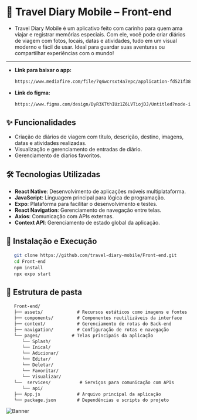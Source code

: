 # 📖 Travel Diary Mobile – Front-end


- Travel Diary Mobile é um aplicativo feito com carinho para quem ama viajar e registrar memórias especiais. Com ele, você pode criar diários de viagem com fotos, locais,       datas e atividades, tudo em um visual moderno e fácil de usar. Ideal para guardar suas aventuras ou compartilhar experiências com o mundo!

---

- **Link para baixar o app:**

   ```bash
   https://www.mediafire.com/file/7q4wcrsxt4a7epc/application-fd521f38-f6b9-4ee7-9329-5483675831cc.apk/file
   
- **Link do figma:**

   ```bash
   https://www.figma.com/design/DyR3XTthIUz1Z6LVTiojDJ/Untitled?node-id=0-1&t=4hL7LAHbHEyp9L9D-1
   
## ✨ Funcionalidades

-  Criação de diários de viagem com título, descrição, destino, imagens, datas e atividades realizadas.
-  Visualização e gerenciamento de entradas de diário.
-  Gerenciamento de diarios favoritos.

## 🛠️ Tecnologias Utilizadas

- **React Native**: Desenvolvimento de aplicações móveis multiplataforma.
- **JavaScript**: Linguagem principal para lógica de programação.
- **Expo**: Plataforma para facilitar o desenvolvimento e testes.
- **React Navigation**: Gerenciamento de navegação entre telas.
- **Axios**: Comunicação com APIs externas.
- **Context API**: Gerenciamento de estado global da aplicação.

## 🚀 Instalação e Execução

```bash
   git clone https://github.com/travel-diary-mobile/Front-end.git
   cd Front-end
   npm install
   npx expo start
```

## 📁 Estrutura de pasta

```
   Front-end/
   ├── assets/             # Recursos estáticos como imagens e fontes
   ├── components/         # Componentes reutilizáveis da interface
   ├── context/            # Gerenciamento de rotas do Back-end
   ├── navigation/         # Configuração de rotas e navegação
   └── pages/            # Telas principais da aplicação
      └── Splash/
      └── Inical/
      └── Adicionar/
      └── Editar/
      └── Deletar/
      └── Favoritar/
      └── Visualizar/
   └──  services/           # Serviços para comunicação com APIs
      └── api/
   ├── App.js              # Arquivo principal da aplicação
   └── package.json        # Dependências e scripts do projeto
```
<img src="![alt text](travel-diary/assets/img/banner.png)" alt="Banner" width="200">